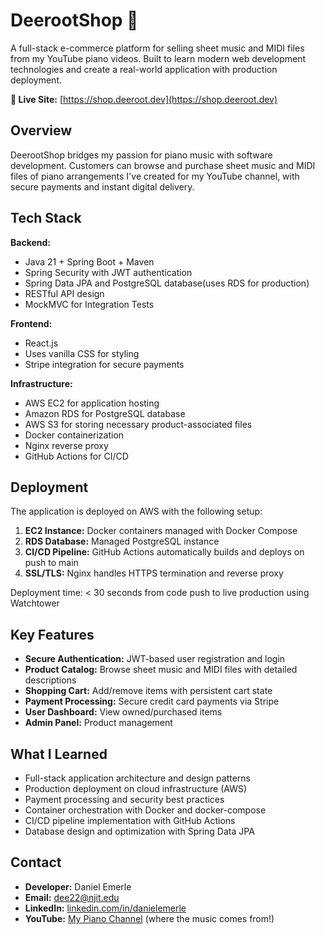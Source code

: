 # DeerootShop 🎹

A full-stack e-commerce platform for selling sheet music and MIDI files from my YouTube piano videos. Built to learn modern web development technologies and create a real-world application with production deployment.

**🔗 Live Site:** [https://shop.deeroot.dev](https://shop.deeroot.dev)

## Overview

DeerootShop bridges my passion for piano music with software development. Customers can browse and purchase sheet music and MIDI files of piano arrangements I've created for my YouTube channel, with secure payments and instant digital delivery.

## Tech Stack

**Backend:**
- Java 21 + Spring Boot + Maven
- Spring Security with JWT authentication
- Spring Data JPA and PostgreSQL database(uses RDS for production)
- RESTful API design
- MockMVC for Integration Tests

**Frontend:**
- React.js
- Uses vanilla CSS for styling
- Stripe integration for secure payments

**Infrastructure:**
- AWS EC2 for application hosting
- Amazon RDS for PostgreSQL database
- AWS S3 for storing necessary product-associated files
- Docker containerization
- Nginx reverse proxy
- GitHub Actions for CI/CD

## Deployment

The application is deployed on AWS with the following setup:

1. **EC2 Instance:** Docker containers managed with Docker Compose
2. **RDS Database:** Managed PostgreSQL instance
3. **CI/CD Pipeline:** GitHub Actions automatically builds and deploys on push to main
4. **SSL/TLS:** Nginx handles HTTPS termination and reverse proxy

Deployment time: < 30 seconds from code push to live production using Watchtower

## Key Features

- **Secure Authentication:** JWT-based user registration and login
- **Product Catalog:** Browse sheet music and MIDI files with detailed descriptions
- **Shopping Cart:** Add/remove items with persistent cart state
- **Payment Processing:** Secure credit card payments via Stripe
- **User Dashboard:** View owned/purchased items
- **Admin Panel:** Product management
  
## What I Learned

- Full-stack application architecture and design patterns
- Production deployment on cloud infrastructure (AWS)
- Payment processing and security best practices
- Container orchestration with Docker and docker-compose
- CI/CD pipeline implementation with GitHub Actions
- Database design and optimization with Spring Data JPA

## Contact

- **Developer:** Daniel Emerle
- **Email:** dee22@njit.edu
- **LinkedIn:** [linkedin.com/in/danielemerle](https://linkedin.com/in/danielemerle)
- **YouTube:** [My Piano Channel](https://youtube.com/@deeroot) (where the music comes from!)
